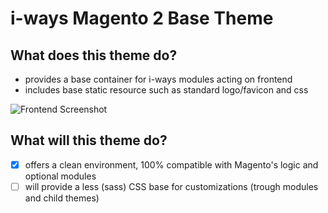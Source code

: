 # i-ways Magento 2 Base Theme

## What does this theme do?

- provides a base container for i-ways modules acting on frontend
- includes base static resource such as standard logo/favicon and css

![Frontend Screenshot](/media/documentation/frontend_screenshot.jpg)

## What will this theme do?

- [X] offers a clean environment, 100% compatible with Magento's logic and optional modules
- [ ] will provide a less (sass) CSS base for customizations (trough modules and child themes)
